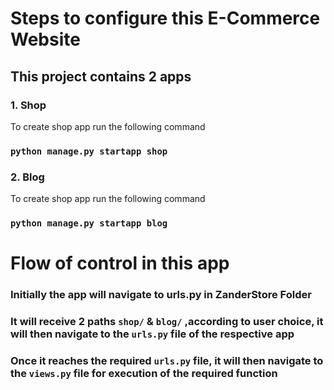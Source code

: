 # Steps to configure this E-Commerce Website
## This project contains 2 apps
### 1. Shop
To create shop app run the following command
### `python manage.py startapp shop`
### 2. Blog
To create shop app run the following command 
### `python manage.py startapp blog`

# Flow of control in this app
### Initially the app will navigate to urls.py in ZanderStore Folder
### It will receive 2 paths `shop/` & `blog/` ,according to user choice, it will then navigate to the `urls.py` file of the respective app
### Once it reaches the required `urls.py` file, it will then navigate to the `views.py` file for execution of the required function  